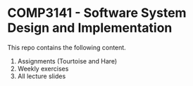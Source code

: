 # COMP3141 - Software System Design and Implementation
This repo contains the following content.
1. Assignments (Tourtoise and Hare)
2. Weekly exercises
3. All lecture slides
